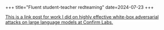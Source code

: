 +++
title="Fluent student-teacher redteaming"
date=2024-07-23
+++

[This is a link post for work I did on highly effective white-box adversarial attacks on large language models at Confirm Labs.](https://confirmlabs.org/posts/flrt.html)
